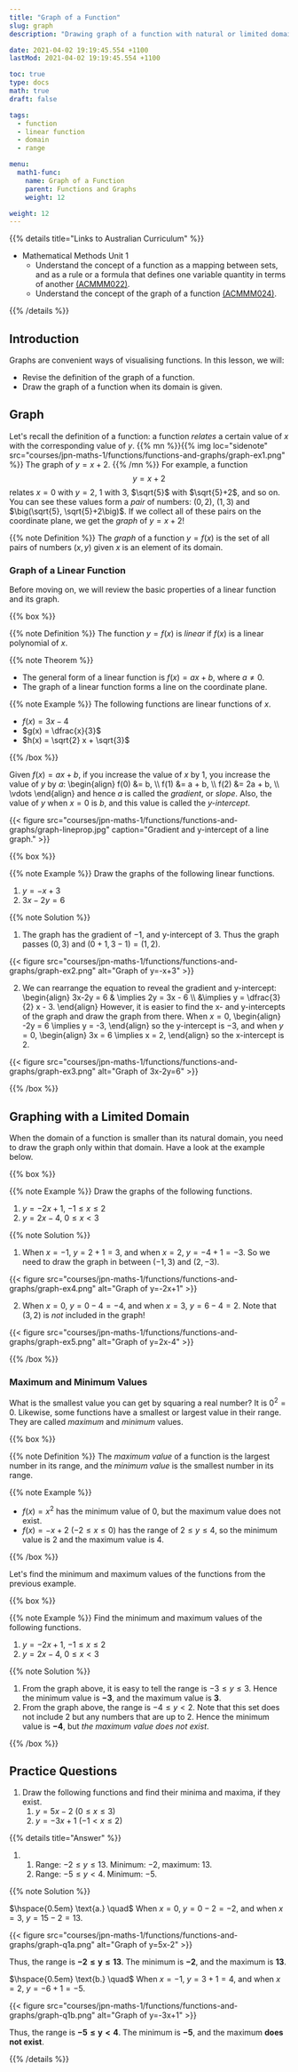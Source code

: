 ```yaml
---
title: "Graph of a Function"
slug: graph
description: "Drawing graph of a function with natural or limited domain."

date: 2021-04-02 19:19:45.554 +1100
lastMod: 2021-04-02 19:19:45.554 +1100

toc: true
type: docs
math: true
draft: false

tags:
  - function
  - linear function
  - domain
  - range

menu:
  math1-func:
    name: Graph of a Function
    parent: Functions and Graphs
    weight: 12

weight: 12
---
```


{{% details title="Links to Australian Curriculum" %}}

- Mathematical Methods Unit 1
  - Understand the concept of a function as a mapping between sets, and as a rule or a formula that defines one variable quantity in terms of another [(ACMMM022)](https://www.australiancurriculum.edu.au/senior-secondary-curriculum/mathematics/mathematical-methods/?unit=Unit+1&cd=ACMMM022&searchTerm=ACMMM022).
  - Understand the concept of the graph of a function [(ACMMM024)](https://www.australiancurriculum.edu.au/senior-secondary-curriculum/mathematics/mathematical-methods/?unit=Unit+1&cd=ACMMM024&searchTerm=ACMMM024).

{{% /details %}}

## Introduction

Graphs are convenient ways of visualising functions. In this lesson, we will:

- Revise the definition of the graph of a function.
- Draw the graph of a function when its domain is given.


## Graph

Let's recall the definition of a function: a function *relates* a certain value of $x$ with the corresponding value of $y$. {{% mn %}}{{% img loc="sidenote" src="courses/jpn-maths-1/functions/functions-and-graphs/graph-ex1.png" %}} The graph of $y=x+2$. {{% /mn %}} For example, a function $$ y = x+2 $$ relates $x=0$ with $y=2$, $1$ with $3$, $\sqrt{5}$ with $\sqrt{5}+2$, and so on. You can see these values form a *pair* of numbers: $(0, 2)$, $(1, 3)$ and $\big(\sqrt{5}, \sqrt{5}+2\big)$. If we collect all of these pairs on the coordinate plane, we get the *graph* of $y=x+2$!

{{% note Definition %}} The *graph* of a function $y=f(x)$ is the set of all pairs of numbers $(x, y)$ given $x$ is an element of its domain.


### Graph of a Linear Function

Before moving on, we will review the basic properties of a linear function and its graph.

{{% box %}}

{{% note Definition %}} The function $y=f(x)$ is *linear* if $f(x)$ is a linear polynomial of $x$.

{{% note Theorem %}} 

- The general form of a linear function is $f(x) = ax + b$, where $a\ne 0$.
- The graph of a linear function forms a line on the coordinate plane.

{{% note Example %}} The following functions are linear functions of $x$.

- $f(x) = 3x-4$
- $g(x) = \dfrac{x}{3}$
- $h(x) = \sqrt{2} x + \sqrt{3}$

{{% /box %}}

Given $f(x) = ax+b$, if you increase the value of $x$ by $1$, you increase the value of $y$ by $a$:
\begin{align}
  f(0) &= b, \\\\
  f(1) &= a + b, \\\\
  f(2) &= 2a + b, \\\\
  \vdots
\end{align}
and hence $a$ is called the *gradient*, or *slope*. Also, the value of $y$ when $x=0$ is $b$, and this value is called the *y-intercept*.

{{< figure src="courses/jpn-maths-1/functions/functions-and-graphs/graph-lineprop.jpg" caption="Gradient and y-intercept of a line graph." >}}

{{% box %}}

{{% note Example %}} Draw the graphs of the following linear functions.

1. $y = -x + 3$
2. $3x-2y=6$

{{% note Solution %}}

1. The graph has the gradient of $-1$, and y-intercept of $3$. Thus the graph passes $(0, 3)$ and $(0+1, 3-1)=(1,2)$.

{{< figure src="courses/jpn-maths-1/functions/functions-and-graphs/graph-ex2.png" alt="Graph of y=-x+3" >}}

2. We can rearrange the equation to reveal the gradient and y-intercept:
\begin{align}
  3x-2y = 6 & \implies 2y = 3x - 6 \\\\
  &\implies y = \dfrac{3}{2} x - 3.
\end{align}
However, it is easier to find the x- and y-intercepts of the graph and draw the graph from there. When $x=0$,
\begin{align}
  -2y = 6 \implies y = -3,
\end{align}
so the y-intercept is $-3$, and when $y=0$,
\begin{align}
  3x = 6 \implies x = 2,
\end{align}
so the x-intercept is $2$.

{{< figure src="courses/jpn-maths-1/functions/functions-and-graphs/graph-ex3.png" alt="Graph of 3x-2y=6" >}}

{{% /box %}}

## Graphing with a Limited Domain

When the domain of a function is smaller than its natural domain, you need to draw the graph only within that domain. Have a look at the example below.

{{% box %}}

{{% note Example %}} Draw the graphs of the following functions.

1. $y=-2x+1,$ $-1\le x\le 2$
2. $y=2x-4$, $0\le x < 3$

{{% note Solution %}}

1. When $x=-1$, $y=2+1=3$, and when $x=2$, $y=-4+1=-3$. So we need to draw the graph in between $(-1,3)$ and $(2,-3)$.

{{< figure src="courses/jpn-maths-1/functions/functions-and-graphs/graph-ex4.png" alt="Graph of y=-2x+1" >}}

2. When $x=0$, $y=0-4=-4$, and when $x=3$, $y=6-4=2$. Note that $(3,2)$ is *not* included in the graph!

{{< figure src="courses/jpn-maths-1/functions/functions-and-graphs/graph-ex5.png" alt="Graph of y=2x-4" >}}

{{% /box %}}

### Maximum and Minimum Values

What is the smallest value you can get by squaring a real number? It is $0^2 = 0$. Likewise, some functions have a smallest or largest value in their range. They are called *maximum* and *minimum* values.

{{% box %}}

{{% note Definition %}} The *maximum value* of a function is the largest number in its range, and the *minimum value* is the smallest number in its range.

{{% note Example %}}

- $f(x) = x^2$ has the minimum value of $0$, but the maximum value does not exist.
- $f(x) = -x+2 ~ (-2\le x \le 0)$ has the range of $2 \le y \le 4$, so the minimum value is $2$ and the maximum value is $4$.

{{% /box %}}

Let's find the minimum and maximum values of the functions from the previous example.

{{% box %}}

{{% note Example %}} Find the minimum and maximum values of the following functions.

1. $y=-2x+1,$ $-1\le x\le 2$
2. $y=2x-4$, $0\le x < 3$

{{% note Solution %}}

1. From the graph above, it is easy to tell the range is $-3 \le y \le 3$. Hence the minimum value is $\boldsymbol{ -3 }$, and the maximum value is $\boldsymbol{ 3 }$.
2. From the graph above, the range is $-4 \le y < 2$. Note that this set does not include $2$ but any numbers that are up to $2$. Hence the minimum value is $\boldsymbol{ -4 }$, but *the maximum value does not exist*.

{{% /box %}}


## Practice Questions

1. Draw the following functions and find their minima and maxima, if they exist.
    1. $y=5x-2$ $(0\le x \le 3)$
    2. $y=-3x+1$ $(-1<x \le 2)$

{{% details title="Answer" %}}

1. 
    1. Range: $-2\le y \le 13$. Minimum: $-2$, maximum: $13$.
    2. Range: $-5\le y < 4$. Minimum: $-5$.

{{% note Solution %}}

$\hspace{0.5em} \text{a.} \quad$ When $x=0$, $y=0-2=-2$, and when $x=3$, $y=15-2=13$.

{{< figure src="courses/jpn-maths-1/functions/functions-and-graphs/graph-q1a.png" alt="Graph of y=5x-2" >}}

Thus, the range is $\boldsymbol{ -2\le y \le 13 }$. The minimum is $\boldsymbol{ -2 }$, and the maximum is $\boldsymbol{ 13 }$.

$\hspace{0.5em} \text{b.} \quad$ When $x=-1$, $y=3+1=4$, and when $x=2$, $y=-6+1=-5$.

{{< figure src="courses/jpn-maths-1/functions/functions-and-graphs/graph-q1b.png" alt="Graph of y=-3x+1" >}}

Thus, the range is $\boldsymbol{ -5\le y < 4 }$. The minimum is $\boldsymbol{ -5 }$, and the maximum $\textbf{does not exist}$.

{{% /details %}}